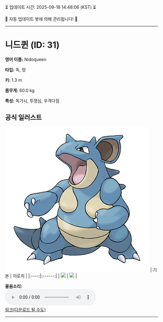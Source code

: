 
⏳ 업데이트 시간: 2025-09-18 14:48:06 (KST) ⏳

🤖 자동 업데이트 봇에 의해 관리됩니다! 🤖

---

# 니드퀸 (ID: 31)
**영어 이름:** Nidoqueen

**타입:** 독, 땅

**키:** 1.3 m

**몸무게:** 60.0 kg

**특성:** 독가시, 투쟁심, 우격다짐

## 공식 일러스트
![](https://raw.githubusercontent.com/PokeAPI/sprites/master/sprites/pokemon/other/official-artwork/31.png)
| 기본 | 이로치 |
|:----:|:------:|
| <img src="http://play.pokemonshowdown.com/sprites/ani/nidoqueen.gif" width="200"> | <img src="http://play.pokemonshowdown.com/sprites/ani-shiny/nidoqueen.gif" width="200"> |

**울음소리:**<br><audio controls src="https://raw.githubusercontent.com/PokeAPI/cries/main/cries/pokemon/latest/31.ogg"></audio><br> [링크(다운로드 될 수도)](https://raw.githubusercontent.com/PokeAPI/cries/main/cries/pokemon/latest/31.ogg)


---
